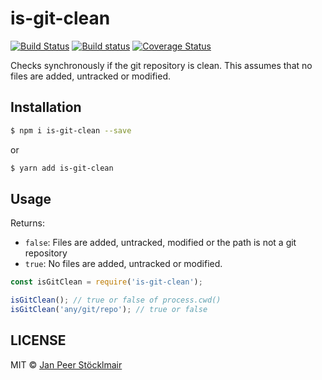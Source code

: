 # is-git-clean

[![Build Status](https://travis-ci.org/JPeer264/node-is-git-clean.svg?branch=master)](https://travis-ci.org/JPeer264/node-is-git-clean)
[![Build status](https://ci.appveyor.com/api/projects/status/ehj6762gbj1e2qyc?svg=true)](https://ci.appveyor.com/project/JPeer264/node-is-git-clean)
[![Coverage Status](https://coveralls.io/repos/github/JPeer264/node-is-git-clean/badge.svg?branch=master)](https://coveralls.io/github/JPeer264/node-is-git-clean?branch=master)

Checks synchronously if the git repository is clean. This assumes that no files are added, untracked or modified.

## Installation

```sh
$ npm i is-git-clean --save
```
or
```sh
$ yarn add is-git-clean
```

## Usage

Returns:
- `false`: Files are added, untracked, modified or the path is not a git repository
- `true`: No files are added, untracked or modified.

```js
const isGitClean = require('is-git-clean');

isGitClean(); // true or false of process.cwd()
isGitClean('any/git/repo'); // true or false
```

## LICENSE

MIT © [Jan Peer Stöcklmair](https://www.jpeer.at)
